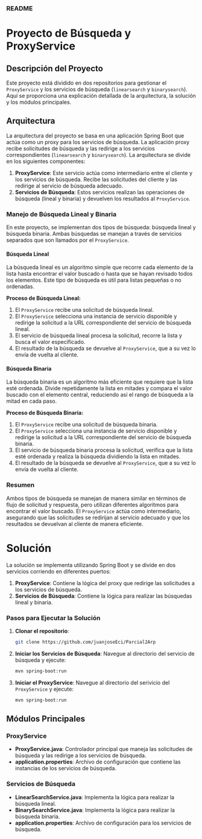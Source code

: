 ### README

# Proyecto de Búsqueda y ProxyService

## Descripción del Proyecto

Este proyecto está dividido en dos repositorios para gestionar el `ProxyService` y los servicios de búsqueda (`linearsearch` y `binarysearch`). Aquí se proporciona una explicación detallada de la arquitectura, la solución y los módulos principales.

## Arquitectura

La arquitectura del proyecto se basa en una aplicación Spring Boot que actúa como un proxy para los servicios de búsqueda. La aplicación proxy recibe solicitudes de búsqueda y las redirige a los servicios correspondientes (`linearsearch` y `binarysearch`). La arquitectura se divide en los siguientes componentes:

1. **ProxyService**: Este servicio actúa como intermediario entre el cliente y los servicios de búsqueda. Recibe las solicitudes del cliente y las redirige al servicio de búsqueda adecuado.
2. **Servicios de Búsqueda**: Estos servicios realizan las operaciones de búsqueda (lineal y binaria) y devuelven los resultados al `ProxyService`.
### Manejo de Búsqueda Lineal y Binaria

En este proyecto, se implementan dos tipos de búsqueda: búsqueda lineal y búsqueda binaria. Ambas búsquedas se manejan a través de servicios separados que son llamados por el `ProxyService`.

#### Búsqueda Lineal

La búsqueda lineal es un algoritmo simple que recorre cada elemento de la lista hasta encontrar el valor buscado o hasta que se hayan revisado todos los elementos. Este tipo de búsqueda es útil para listas pequeñas o no ordenadas.

**Proceso de Búsqueda Lineal:**
1. El `ProxyService` recibe una solicitud de búsqueda lineal.
2. El `ProxyService` selecciona una instancia de servicio disponible y redirige la solicitud a la URL correspondiente del servicio de búsqueda lineal.
3. El servicio de búsqueda lineal procesa la solicitud, recorre la lista y busca el valor especificado.
4. El resultado de la búsqueda se devuelve al `ProxyService`, que a su vez lo envía de vuelta al cliente.

#### Búsqueda Binaria

La búsqueda binaria es un algoritmo más eficiente que requiere que la lista esté ordenada. Divide repetidamente la lista en mitades y compara el valor buscado con el elemento central, reduciendo así el rango de búsqueda a la mitad en cada paso.

**Proceso de Búsqueda Binaria:**
1. El `ProxyService` recibe una solicitud de búsqueda binaria.
2. El `ProxyService` selecciona una instancia de servicio disponible y redirige la solicitud a la URL correspondiente del servicio de búsqueda binaria.
3. El servicio de búsqueda binaria procesa la solicitud, verifica que la lista esté ordenada y realiza la búsqueda dividiendo la lista en mitades.
4. El resultado de la búsqueda se devuelve al `ProxyService`, que a su vez lo envía de vuelta al cliente.

### Resumen

Ambos tipos de búsqueda se manejan de manera similar en términos de flujo de solicitud y respuesta, pero utilizan diferentes algoritmos para encontrar el valor buscado. El `ProxyService` actúa como intermediario, asegurando que las solicitudes se redirijan al servicio adecuado y que los resultados se devuelvan al cliente de manera eficiente.

# Solución

La solución se implementa utilizando Spring Boot y se divide en dos servicios corriendo en diferentes puertos:

1. **ProxyService**: Contiene la lógica del proxy que redirige las solicitudes a los servicios de búsqueda.
2. **Servicios de Búsqueda**: Contiene la lógica para realizar las búsquedas lineal y binaria.

### Pasos para Ejecutar la Solución

1. **Clonar el repositorio**:
    ```sh
    git clone https://github.com/juanjoseEci/Parcial2Arp
    ```

2. **Iniciar los Servicios de Búsqueda**:
    Navegue al directorio del servicio de búsqueda y ejecute:
    ```sh
    mvn spring-boot:run
    ```

3. **Iniciar el ProxyService**:
    Navegue al directorio del serivicio del `ProxyService` y ejecute:
    ```sh
    mvn spring-boot:run
    ```
## Módulos Principales

### ProxyService

- **ProxyService.java**: Controlador principal que maneja las solicitudes de búsqueda y las redirige a los servicios de búsqueda.
- **application.properties**: Archivo de configuración que contiene las instancias de los servicios de búsqueda.

### Servicios de Búsqueda

- **LinearSearchService.java**: Implementa la lógica para realizar la búsqueda lineal.
- **BinarySearchService.java**: Implementa la lógica para realizar la búsqueda binaria.
- **application.properties**: Archivo de configuración para los servicios de búsqueda.
